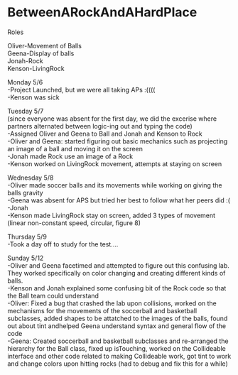 # BetweenARockAndAHardPlace


Roles 

Oliver-Movement of Balls<br/>
Geena-Display of balls<br/>
Jonah-Rock<br/>
Kenson-LivingRock<br/>

Monday 5/6<br/>
-Project Launched, but we were all taking APs :((((<br/>
-Kenson was sick<br/>

Tuesday 5/7<br/>
(since everyone was absent for the first day, we did the excerise where partners alternated between logic-ing out and typing the code)<br/>
-Assigned Oliver and Geena to Ball and Jonah and Kenson to Rock<br/>
-Oliver and Geena: started figuring out basic mechanics such as projecting an image of a ball and moving it on the screen<br/>
-Jonah made Rock use an image of a Rock<br/>
-Kenson worked on LivingRock movement, attempts at staying on screen<br/>

Wednesday 5/8<br/>
-Oliver made soccer balls and its movements while working on giving the balls gravity<br/>
-Geena was absent for  APS but tried her best to follow what her peers did :(<br/>
-Jonah<br/>
-Kenson made LivingRock stay on screen, added 3 types of movement (linear non-constant speed, circular, figure 8)<br/>

Thursday 5/9<br/>
-Took a day off to study for the test....<br/>

Sunday 5/12<br/>
-Oliver and Geena facetimed and attempted to figure out this confusing lab. They worked specifically on color changing and creating different kinds of balls. <br/>
-Kenson and Jonah explained some confusing bit of the Rock code so that the Ball team could understand<br/>
-Oliver: Fixed a bug that crashed the lab upon collisions, worked on the mechanisms for the movements of the soccerball and basketball
         subclasses, added shapes to be attatched to the images of the balls, found out about tint andhelped Geena understand syntax
         and general flow of the code<br/>
-Geena: Created soccerball and basketball subclasses and re-arranged the hierarchy for the Ball class, fixed up isTouching, worked on
        the Collideable interface and other code related to making Collideable work, got tint to work and change colors upon hitting
        rocks (had to debug and fix this for a while)<br/>
